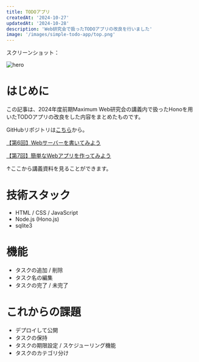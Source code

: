 ```yaml
---
title: TODOアプリ
createdAt: '2024-10-27'
updatedAt: '2024-10-28'
description: 'Web研究会で扱ったTODOアプリの改良を行いました'
image: '/images/simple-todo-app/top.png'
---
```


スクリーンショット：

![hero](/images/simple-todo-app/hero.png)

# はじめに

この記事は、2024年度前期Maximum Web研究会の講義内で扱ったHonoを用いたTODOアプリの改良をした内容をまとめたものです。

GitHubリポジトリは[こちら](https://github.com/batora9/simple-todo-app)から。

[【第6回】Webサーバーを書いてみよう](https://blog.maximum.vc/blog/2024/webken/6)

[【第7回】簡単なWebアプリを作ってみよう](https://blog.maximum.vc/blog/2024/webken/7)

↑ここから講義資料を見ることができます。

# 技術スタック

- HTML / CSS / JavaScript
- Node.js (Hono.js)
- sqlite3

# 機能

- タスクの追加 / 削除
- タスク名の編集
- タスクの完了 / 未完了

# これからの課題

- デプロイして公開
- タスクの保持
- タスクの期限設定 / スケジューリング機能
- タスクのカテゴリ分け
